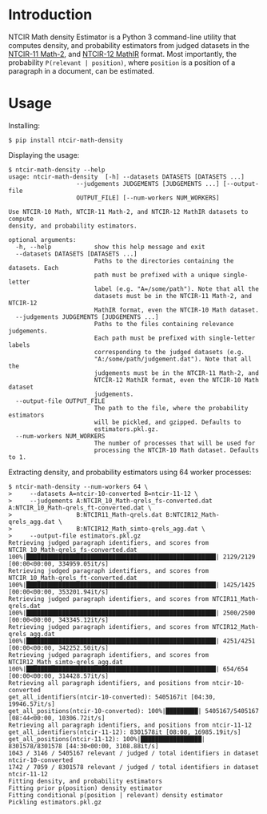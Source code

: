 # Introduction
NTCIR Math density Estimator is a Python 3 command-line utility that computes
density, and probability estimators from judged datasets in the [NTCIR-11
Math-2][paper:aizawaetal14-ntcir11], and [NTCIR-12
MathIR][paper:zanibbi16-ntcir12] format. Most importantly, the probability
`P(relevant | position)`, where `position` is a position of a paragraph in a
document, can be estimated.

[paper:aizawaetal13-ntcir10]: https://ntcir-math.nii.ac.jp/wp-content/blogs.dir/23/files/2013/10/01-NTCIR10-OV-MATH-AizawaA.pdf (NTCIR-10 Math Pilot Task Overview, Proceedings of the 10th NTCIR Conference, June 18–21, 2013, Tokyo, Japan)
[paper:aizawaetal14-ntcir11]: https://citeseerx.ist.psu.edu/viewdoc/download?doi=10.1.1.686.444&rep=rep1&type=pdf (NTCIR-11 Math-2 Task Overview, Proceedings of the 11th NTCIR Conference, December 9–12, 2014, Tokyo, Japan)
[paper:zanibbi16-ntcir12]: https://research.nii.ac.jp/ntcir/workshop/OnlineProceedings12/pdf/ntcir/OVERVIEW/01-NTCIR12-OV-MathIR-ZanibbiR.pdf (NTCIR-12 MathIR Task Overview, Proceedings of the 12th NTCIR Conference on Evaluation of Information Access Technologies, June 7–10, 2016 Tokyo Japan)

[www:ntcir-task-data]: https://www.nii.ac.jp/dsc/idr/en/ntcir/ntcir-taskdata.html (Downloading NTCIR Test Collections Task Data)
[www:ntcir-10-math-data]: https://ntcir-math.nii.ac.jp/data/ (NTCIR-12 MathIR » Data » NTCIR-10 Math Pilot Task)
[www:ntcir-12-mathir-data]: https://ntcir-math.nii.ac.jp/data/ (NTCIR-12 MathIR » Data » NTCIR-12 MathIR Pilot Task)

# Usage
Installing:

    $ pip install ntcir-math-density

Displaying the usage:

    $ ntcir-math-density --help
    usage: ntcir-math-density  [-h] --datasets DATASETS [DATASETS ...]
                       --judgements JUDGEMENTS [JUDGEMENTS ...] [--output-file
                       OUTPUT_FILE] [--num-workers NUM_WORKERS]

    Use NTCIR-10 Math, NTCIR-11 Math-2, and NTCIR-12 MathIR datasets to compute
    density, and probability estimators.

    optional arguments:
      -h, --help            show this help message and exit
      --datasets DATASETS [DATASETS ...]
                            Paths to the directories containing the datasets. Each
                            path must be prefixed with a unique single-letter
                            label (e.g. "A=/some/path"). Note that all the
                            datasets must be in the NTCIR-11 Math-2, and NTCIR-12
                            MathIR format, even the NTCIR-10 Math dataset.
      --judgements JUDGEMENTS [JUDGEMENTS ...]
                            Paths to the files containing relevance judgements.
                            Each path must be prefixed with single-letter labels
                            corresponding to the judged datasets (e.g.
                            "A:/some/path/judgement.dat"). Note that all the
                            judgements must be in the NTCIR-11 Math-2, and
                            NTCIR-12 MathIR format, even the NTCIR-10 Math dataset
                            judgements.
      --output-file OUTPUT_FILE
                            The path to the file, where the probability estimators
                            will be pickled, and gzipped. Defaults to
                            estimators.pkl.gz.
      --num-workers NUM_WORKERS
                            The number of processes that will be used for
                            processing the NTCIR-10 Math dataset. Defaults to 1.

Extracting density, and probability estimators using 64 worker processes:

    $ ntcir-math-density --num-workers 64 \
    >     --datasets A=ntcir-10-converted B=ntcir-11-12 \
    >     --judgements A:NTCIR_10_Math-qrels_fs-converted.dat A:NTCIR_10_Math-qrels_ft-converted.dat \
    >                  B:NTCIR11_Math-qrels.dat B:NTCIR12_Math-qrels_agg.dat \
    >                  B:NTCIR12_Math_simto-qrels_agg.dat \
    >     --output-file estimators.pkl.gz
    Retrieving judged paragraph identifiers, and scores from NTCIR_10_Math-qrels_fs-converted.dat
    100%|█████████████████████████████████████████████████████| 2129/2129 [00:00<00:00, 334959.05it/s]
    Retrieving judged paragraph identifiers, and scores from NTCIR_10_Math-qrels_ft-converted.dat
    100%|█████████████████████████████████████████████████████| 1425/1425 [00:00<00:00, 353201.94it/s]
    Retrieving judged paragraph identifiers, and scores from NTCIR11_Math-qrels.dat
    100%|█████████████████████████████████████████████████████| 2500/2500 [00:00<00:00, 343345.12it/s]
    Retrieving judged paragraph identifiers, and scores from NTCIR12_Math-qrels_agg.dat
    100%|█████████████████████████████████████████████████████| 4251/4251 [00:00<00:00, 342252.50it/s]
    Retrieving judged paragraph identifiers, and scores from NTCIR12_Math_simto-qrels_agg.dat
    100%|█████████████████████████████████████████████████████| 654/654 [00:00<00:00, 314428.57it/s]
    Retrieving all paragraph identifiers, and positions from ntcir-10-converted
    get_all_identifiers(ntcir-10-converted): 5405167it [04:30, 19946.57it/s]
    get_all_positions(ntcir-10-converted): 100%|█████████| 5405167/5405167 [08:44<00:00, 10306.72it/s]
    Retrieving all paragraph identifiers, and positions from ntcir-11-12
    get_all_identifiers(ntcir-11-12): 8301578it [08:08, 16985.19it/s]
    get_all_positions(ntcir-11-12): 100%|█████████████████| 8301578/8301578 [44:30<00:00, 3108.88it/s]
    1043 / 3146 / 5405167 relevant / judged / total identifiers in dataset ntcir-10-converted
    1742 / 7059 / 8301578 relevant / judged / total identifiers in dataset ntcir-11-12
    Fitting density, and probability estimators
    Fitting prior p(position) density estimator
    Fitting conditional p(position | relevant) density estimator
    Pickling estimators.pkl.gz
